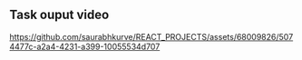 
## Task ouput video
https://github.com/saurabhkurve/REACT_PROJECTS/assets/68009826/5074477c-a2a4-4231-a399-10055534d707

